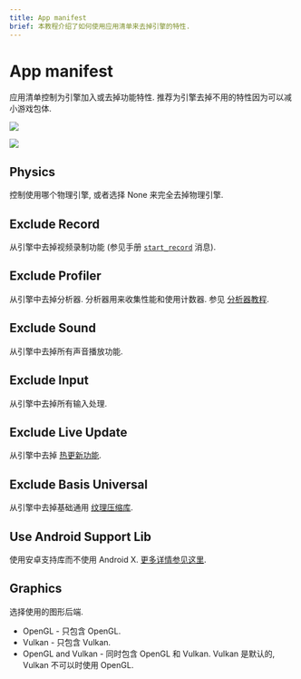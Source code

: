 ```yaml
---
title: App manifest
brief: 本教程介绍了如何使用应用清单来去掉引擎的特性.
---
```


# App manifest

应用清单控制为引擎加入或去掉功能特性. 推荐为引擎去掉不用的特性因为可以减小游戏包体.

![](images/app_manifest/create-app-manifest.png)

![](images/app_manifest/app-manifest.png)

## Physics

控制使用哪个物理引擎, 或者选择 None 来完全去掉物理引擎.


## Exclude Record

从引擎中去掉视频录制功能 (参见手册 [`start_record`](https://defold.com/ref/stable/sys/#start_record) 消息).


## Exclude Profiler

从引擎中去掉分析器. 分析器用来收集性能和使用计数器. 参见 [分析器教程](/manuals/profiling/).


## Exclude Sound

从引擎中去掉所有声音播放功能.


## Exclude Input

从引擎中去掉所有输入处理.


## Exclude Live Update

从引擎中去掉 [热更新功能](/manuals/live-update).


## Exclude Basis Universal

从引擎中去掉基础通用 [纹理压缩库](/manuals/texture-profiles).


## Use Android Support Lib

使用安卓支持库而不使用 Android X. [更多详情参见这里](https://defold.com/manuals/android/#using-androidx).


## Graphics

选择使用的图形后端.

* OpenGL - 只包含 OpenGL.
* Vulkan - 只包含 Vulkan.
* OpenGL and Vulkan - 同时包含 OpenGL 和 Vulkan. Vulkan 是默认的, Vulkan 不可以时使用 OpenGL.
